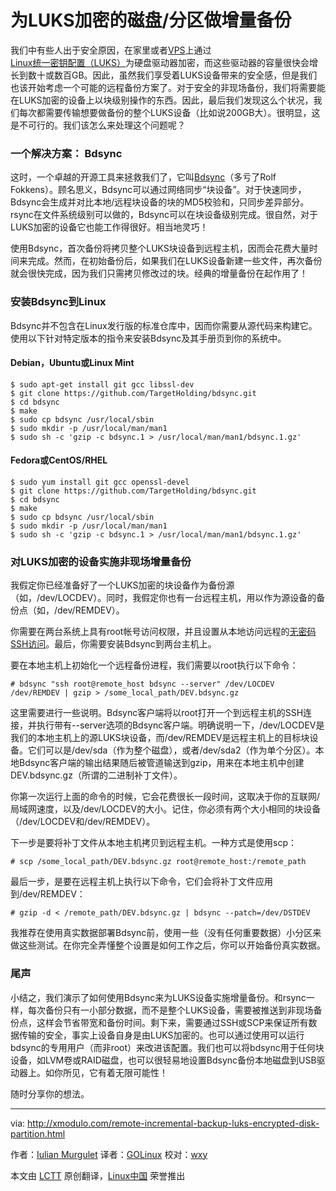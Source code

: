 为LUKS加密的磁盘/分区做增量备份
================================================================================
我们中有些人出于安全原因，在家里或者[VPS][1]上通过[Linux统一密钥配置（LUKS）][2]为硬盘驱动器加密，而这些驱动器的容量很快会增长到数十或数百GB。因此，虽然我们享受着LUKS设备带来的安全感，但是我们也该开始考虑一个可能的远程备份方案了。对于安全的非现场备份，我们将需要能在LUKS加密的设备上以块级别操作的东西。因此，最后我们发现这么个状况，我们每次都需要传输想要做备份的整个LUKS设备（比如说200GB大）。很明显，这是不可行的。我们该怎么来处理这个问题呢？

### 一个解决方案： Bdsync ###

这时，一个卓越的开源工具来拯救我们了，它叫[Bdsync][3]（多亏了Rolf Fokkens）。顾名思义，Bdsync可以通过网络同步“块设备”。对于快速同步，Bdsync会生成并对比本地/远程块设备的块的MD5校验和，只同步差异部分。rsync在文件系统级别可以做的，Bdsync可以在块设备级别完成。很自然，对于LUKS加密的设备它也能工作得很好。相当地灵巧！

使用Bdsync，首次备份将拷贝整个LUKS块设备到远程主机，因而会花费大量时间来完成。然而，在初始备份后，如果我们在LUKS设备新建一些文件，再次备份就会很快完成，因为我们只需拷贝修改过的块。经典的增量备份在起作用了！

### 安装Bdsync到Linux ###

Bdsync并不包含在Linux发行版的标准仓库中，因而你需要从源代码来构建它。使用以下针对特定版本的指令来安装Bdsync及其手册页到你的系统中。

#### Debian，Ubuntu或Linux Mint ####

    $ sudo apt-get install git gcc libssl-dev
    $ git clone https://github.com/TargetHolding/bdsync.git
    $ cd bdsync
    $ make
    $ sudo cp bdsync /usr/local/sbin
    $ sudo mkdir -p /usr/local/man/man1
    $ sudo sh -c 'gzip -c bdsync.1 > /usr/local/man/man1/bdsync.1.gz'

#### Fedora或CentOS/RHEL ####

    $ sudo yum install git gcc openssl-devel
    $ git clone https://github.com/TargetHolding/bdsync.git
    $ cd bdsync
    $ make
    $ sudo cp bdsync /usr/local/sbin
    $ sudo mkdir -p /usr/local/man/man1
    $ sudo sh -c 'gzip -c bdsync.1 > /usr/local/man/man1/bdsync.1.gz'

### 对LUKS加密的设备实施非现场增量备份 ###

我假定你已经准备好了一个LUKS加密的块设备作为备份源（如，/dev/LOCDEV）。同时，我假定你也有一台远程主机，用以作为源设备的备份点（如，/dev/REMDEV）。

你需要在两台系统上具有root帐号访问权限，并且设置从本地访问远程的[无密码SSH访问][5]。最后，你需要安装Bdsync到两台主机上。

要在本地主机上初始化一个远程备份进程，我们需要以root执行以下命令：

    # bdsync "ssh root@remote_host bdsync --server" /dev/LOCDEV /dev/REMDEV | gzip > /some_local_path/DEV.bdsync.gz 

这里需要进行一些说明。Bdsync客户端将以root打开一个到远程主机的SSH连接，并执行带有--server选项的Bdsync客户端。明确说明一下，/dev/LOCDEV是我们的本地主机上的源LUKS块设备，而/dev/REMDEV是远程主机上的目标块设备。它们可以是/dev/sda（作为整个磁盘），或者/dev/sda2（作为单个分区）。本地Bdsync客户端的输出结果随后被管道输送到gzip，用来在本地主机中创建DEV.bdsync.gz（所谓的二进制补丁文件）。

你第一次运行上面的命令的时候，它会花费很长一段时间，这取决于你的互联网/局域网速度，以及/dev/LOCDEV的大小。记住，你必须有两个大小相同的块设备（/dev/LOCDEV和/dev/REMDEV）。

下一步是要将补丁文件从本地主机拷贝到远程主机。一种方式是使用scp：

    # scp /some_local_path/DEV.bdsync.gz root@remote_host:/remote_path 

最后一步，是要在远程主机上执行以下命令，它们会将补丁文件应用到/dev/REMDEV：

    # gzip -d < /remote_path/DEV.bdsync.gz | bdsync --patch=/dev/DSTDEV 

我推荐在使用真实数据部署Bdsync前，使用一些（没有任何重要数据）小分区来做这些测试。在你完全弄懂整个设置是如何工作之后，你可以开始备份真实数据。

### 尾声 ###

小结之，我们演示了如何使用Bdsync来为LUKS设备实施增量备份。和rsync一样，每次备份只有一小部分数据，而不是整个LUKS设备，需要被推送到非现场备份点，这样会节省带宽和备份时间。剩下来，需要通过SSH或SCP来保证所有数据传输的安全，事实上设备自身是由LUKS加密的。也可以通过使用可以运行bdsync的专用用户（而非root）来改进该配置。我们也可以将bdsync用于任何块设备，如LVM卷或RAID磁盘，也可以很轻易地设置Bdsync备份本地磁盘到USB驱动器上。如你所见，它有着无限可能性！

随时分享你的想法。

--------------------------------------------------------------------------------

via: http://xmodulo.com/remote-incremental-backup-luks-encrypted-disk-partition.html

作者：[Iulian Murgulet][a]
译者：[GOLinux](https://github.com/GOLinux)
校对：[wxy](https://github.com/wxy)

本文由 [LCTT](https://github.com/LCTT/TranslateProject) 原创翻译，[Linux中国](http://linux.cn/) 荣誉推出

[a]:http://xmodulo.com/author/iulian
[1]:http://xmodulo.com/go/digitalocean
[2]:http://xmodulo.com/how-to-create-encrypted-disk-partition-on-linux.html
[3]:http://bdsync.rolf-fokkens.nl/
[4]:http://xmodulo.com/recommend/linuxbook
[5]:https://linux.cn/article-5444-1.html

